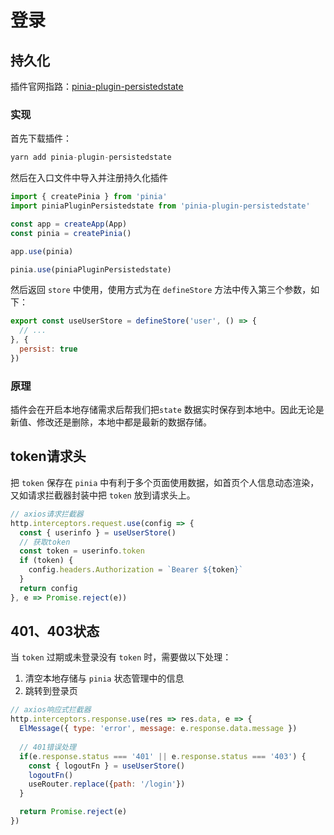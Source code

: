 # 登录

## 持久化

插件官网指路：[pinia-plugin-persistedstate](https://prazdevs.github.io/pinia-plugin-persistedstate/zh/guide/why.html)

### 实现

首先下载插件：

```js
yarn add pinia-plugin-persistedstate
```

然后在入口文件中导入并注册持久化插件

```js
import { createPinia } from 'pinia'
import piniaPluginPersistedstate from 'pinia-plugin-persistedstate'

const app = createApp(App)
const pinia = createPinia()

app.use(pinia)

pinia.use(piniaPluginPersistedstate)
```

然后返回 `store` 中使用，使用方式为在 `defineStore` 方法中传入第三个参数，如下：

```js
export const useUserStore = defineStore('user', () => {
  // ...
}, {
  persist: true
})
```

### 原理

插件会在开启本地存储需求后帮我们把`state` 数据实时保存到本地中。因此无论是新值、修改还是删除，本地中都是最新的数据存储。

## token请求头

把 `token` 保存在 `pinia` 中有利于多个页面使用数据，如首页个人信息动态渲染，又如请求拦截器封装中把 `token` 放到请求头上。

```js
// axios请求拦截器
http.interceptors.request.use(config => {
  const { userinfo } = useUserStore()
  // 获取token
  const token = userinfo.token
  if (token) {
    config.headers.Authorization = `Bearer ${token}`
  }
  return config
}, e => Promise.reject(e))
```

## 401、403状态

当 `token` 过期或未登录没有 `token` 时，需要做以下处理：

1. 清空本地存储与 `pinia` 状态管理中的信息
2. 跳转到登录页

```js
// axios响应式拦截器
http.interceptors.response.use(res => res.data, e => {
  ElMessage({ type: 'error', message: e.response.data.message })
  
  // 401错误处理
  if(e.response.status === '401' || e.response.status === '403') {
    const { logoutFn } = useUserStore()
    logoutFn()
    useRouter.replace({path: '/login'})
  }

  return Promise.reject(e)
})
```

